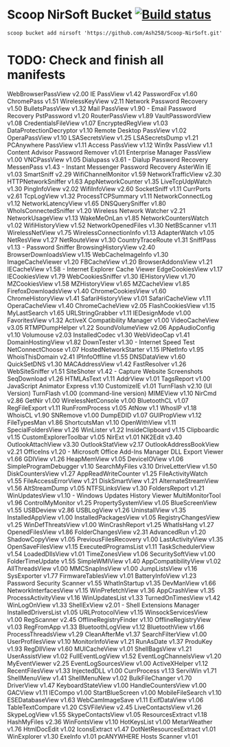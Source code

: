 # Scoop NirSoft Bucket [![Build status](https://img.shields.io/appveyor/ci/Ash258/Scoop-NirSoft/master.svg?style=popout&logo=appveyor&label=AppVeyor)](https://ci.appveyor.com/project/Ash258/Scoop-NirSoft/branch/master)

`scoop bucket add nirsoft 'https://github.com/Ash258/Scoop-NirSoft.git'`

# TODO: Check and finish all manifests

WebBrowserPassView v2.00
IE PassView v1.42
PasswordFox v1.60
ChromePass v1.51
WirelessKeyView v2.11
Network Password Recovery v1.50
BulletsPassView v1.32
Mail PassView v1.90 - Email Password Recovery
PstPassword v1.20
RouterPassView v1.89
VaultPasswordView v1.08
CredentialsFileView v1.07
EncryptedRegView v1.03
DataProtectionDecryptor v1.10
Remote Desktop PassView v1.02
OperaPassView v1.10
LSASecretsView v1.25
LSASecretsDump v1.21
PCAnywhere PassView v1.11
Access PassView v1.12
Win9x PassView v1.1
Content Advisor Password Remover v1.01
Enterprise Manager PassView v1.00
VNCPassView v1.05
Dialupass v3.61 - Dialup Password Recovery
MessenPass v1.43 - Instant Messenger Password Recovery
AsterWin IE v1.03
SmartSniff v2.29
WifiChannelMonitor v1.59
NetworkTrafficView v2.30
HTTPNetworkSniffer v1.63
AppNetworkCounter v1.35
LiveTcpUdpWatch v1.30
PingInfoView v2.02
WifiInfoView v2.60
SocketSniff v1.11
CurrPorts v2.61
TcpLogView v1.32
ProcessTCPSummary v1.11
NetworkConnectLog v1.12
NetworkLatencyView v1.65
DNSQuerySniffer v1.80
WhoIsConnectedSniffer v1.20
Wireless Network Watcher v2.21
NetworkUsageView v1.13
WakeMeOnLan v1.85
NetworkCountersWatch v1.02
WifiHistoryView v1.52
NetworkOpenedFiles v1.30
NetBScanner v1.11
WirelessNetView v1.75
WirelessConnectionInfo v1.13
AdapterWatch v1.05
NetResView v1.27
NetRouteView v1.30
CountryTraceRoute v1.31
SniffPass v1.13 - Password Sniffer
BrowsingHistoryView v2.40
BrowserDownloadsView v1.15
WebCacheImageInfo v1.30
ImageCacheViewer v1.20
FBCacheView v1.20
BrowserAddonsView v1.21
IECacheView v1.58 - Internet Explorer Cache Viewer
EdgeCookiesView v1.17
IECookiesView v1.79
WebCookiesSniffer v1.30
IEHistoryView v1.70
MZCookiesView v1.58
MZHistoryView v1.65
MZCacheView v1.85
FirefoxDownloadsView v1.40
ChromeCookiesView v1.60
ChromeHistoryView v1.41
SafariHistoryView v1.01
SafariCacheView v1.11
OperaCacheView v1.40
ChromeCacheView v2.05
FlashCookiesView v1.15
MyLastSearch v1.65
URLStringGrabber v1.11
IEDesignMode v1.00
FavoritesView v1.32
ActiveX Compatibility Manager v1.00
VideoCacheView v3.05
RTMPDumpHelper v1.22
SoundVolumeView v2.06
AppAudioConfig v1.10
Volumouse v2.03
InstalledCodec v1.30
WebVideoCap v1.41
DomainHostingView v1.82
DownTester v1.30 - Internet Speed Test
NetConnectChoose v1.07
HostedNetworkStarter v1.15
IPNetInfo v1.95
WhoisThisDomain v2.41
IPInfoOffline v1.55
DNSDataView v1.60
QuickSetDNS v1.30
MACAddressView v1.42
FastResolver v1.26
WebSiteSniffer v1.51
SiteShoter v1.42 - Capture Website Screenshots
SeqDownload v1.26
HTMLAsText v1.11
AddrView v1.01
TagsReport v1.00
JavaScript Animator Express v1.10
CustomizeIE v1.01
TurnFlash v2.10 (UI Version)
TurnFlash v1.00 (command-line version)
MIMEView v1.10
NirCmd v2.86
GetNir v1.00
WirelessNetConsole v1.00
BluetoothCL v1.07
RegFileExport v1.11
RunFromProcess v1.05
AtNow v1.1
WhosIP v1.18
WhoisCL v1.90
SNRemove v1.00
DumpEDID v1.07
GUIPropView v1.12
FileTypesMan v1.86
ShortcutsMan v1.10
OpenWithView v1.11
SpecialFoldersView v1.26
WinLister v1.22
InsideClipboard v1.15
Clipboardic v1.15
CustomExplorerToolbar v1.05
NirExt v1.01
NK2Edit v3.40
OutlookAttachView v3.30
OutlookStatView v2.17
OutlookAddressBookView v2.21
OfficeIns v1.20 - Microsoft Office Add-Ins Manager
DLL Export Viewer v1.66
GDIView v1.26
HeapMemView v1.05
DeviceIOView v1.06
SimpleProgramDebugger v1.10
SearchMyFiles v3.10
DriveLetterView v1.50
DiskCountersView v1.27
AppReadWriteCounter v1.25
FileActivityWatch v1.55
FileAccessErrorView v1.21
DiskSmartView v1.21
AlternateStreamView v1.56
AltStreamDump v1.05
NTFSLinksView v1.30
FoldersReport v1.21
WinUpdatesView v1.10 - Windows Updates History Viewer
MultiMonitorTool v1.96
ControlMyMonitor v1.25
PropertySystemView v1.05
BlueScreenView v1.55
USBDeview v2.86
USBLogView v1.26
UninstallView v1.35
InstalledAppView v1.00
InstalledPackagesView v1.05
RegistryChangesView v1.25
WinDefThreatsView v1.00
WinCrashReport v1.25
WhatIsHang v1.27
OpenedFilesView v1.86
FolderChangesView v2.31
AdvancedRun v1.20
ShadowCopyView v1.05
PreviousFilesRecovery v1.00
LastActivityView v1.35
OpenSaveFilesView v1.15
ExecutedProgramsList v1.11
TaskSchedulerView v1.54
LoadedDllsView v1.01
TimeZonesView v1.06
SecuritySoftView v1.00
FolderTimeUpdate v1.55
SimpleWMIView v1.40
AppCompatibilityView v1.02
AllThreadsView v1.00
MMCSnapInsView v1.00
JumpListsView v1.16
SysExporter v1.77
FirmwareTablesView v1.01
BatteryInfoView v1.23
Password Security Scanner v1.55
WhatInStartup v1.35
DevManView v1.66
NetworkInterfacesView v1.15
WinPrefetchView v1.36
AppCrashView v1.35
ProcessActivityView v1.16
WinUpdatesList v1.33
TurnedOnTimesView v1.42
WinLogOnView v1.33
ShellExView v2.01 - Shell Extensions Manager
InstalledDriversList v1.05
URLProtocolView v1.15
WinsockServicesView v1.00
RegScanner v2.45
OfflineRegistryFinder v1.10
OfflineRegistryView v1.03
RegFromApp v1.33
BluetoothLogView v1.12
BluetoothView v1.66
ProcessThreadsView v1.29
CleanAfterMe v1.37
SearchFilterView v1.00
UserProfilesView v1.10
MonitorInfoView v1.21
RunAsDate v1.37
ProduKey v1.93
RegDllView v1.60
MUICacheView v1.01
ShellBagsView v1.21
UserAssistView v1.02
FullEventLogView v1.52
EventLogChannelsView v1.20
MyEventViewer v2.25
EventLogSourcesView v1.00
ActiveXHelper v1.12
RecentFilesView v1.33
InjectedDLL v1.00
CurrProcess v1.13
ServiWin v1.71
ShellMenuView v1.41
ShellMenuNew v1.02
BulkFileChanger v1.70
DriverView v1.47
KeyboardStateView v1.00
HandleCountersView v1.00
GACView v1.11
IECompo v1.00
StartBlueScreen v1.00
MobileFileSearch v1.10
ESEDatabaseView v1.63
WebCamImageSave v1.11
ExifDataView v1.06
TableTextCompare v1.20
CSVFileView v2.45
LiveContactsView v1.26
SkypeLogView v1.55
SkypeContactsView v1.05
ResourcesExtract v1.18
HashMyFiles v2.36
WinFontsView v1.10
HotKeysList v1.00
MetarWeather v1.76
HtmlDocEdit v1.02
IconsExtract v1.47
DotNetResourcesExtract v1.01
WinExplorer v1.30
ExeInfo v1.01
pcANYWHERE Hosts Scanner v1.01
